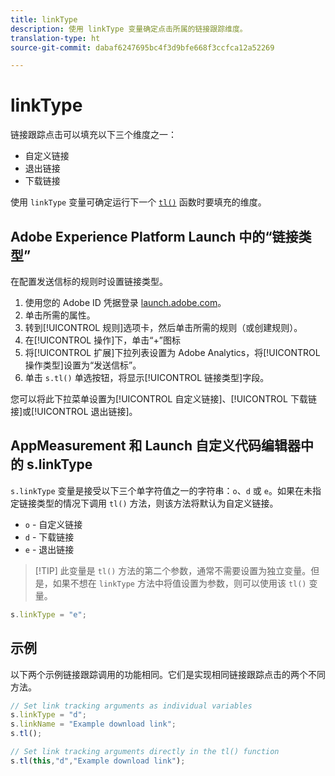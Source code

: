```yaml
---
title: linkType
description: 使用 linkType 变量确定点击所属的链接跟踪维度。
translation-type: ht
source-git-commit: dabaf6247695bc4f3d9bfe668f3ccfca12a52269

---
```



# linkType

链接跟踪点击可以填充以下三个维度之一：

* 自定义链接
* 退出链接
* 下载链接

使用 `linkType` 变量可确定运行下一个 [`tl()`](../functions/tl-method.md) 函数时要填充的维度。

## Adobe Experience Platform Launch 中的“链接类型”

在配置发送信标的规则时设置链接类型。

1. 使用您的 Adobe ID 凭据登录 [launch.adobe.com](https://launch.adobe.com)。
2. 单击所需的属性。
3. 转到[!UICONTROL 规则]选项卡，然后单击所需的规则（或创建规则）。
4. 在[!UICONTROL 操作]下，单击“+”图标
5. 将[!UICONTROL 扩展]下拉列表设置为 Adobe Analytics，将[!UICONTROL 操作类型]设置为“发送信标”。
6. 单击 `s.tl()` 单选按钮，将显示[!UICONTROL 链接类型]字段。

您可以将此下拉菜单设置为[!UICONTROL 自定义链接]、[!UICONTROL 下载链接]或[!UICONTROL 退出链接]。

## AppMeasurement 和 Launch 自定义代码编辑器中的 s.linkType

`s.linkType` 变量是接受以下三个单字符值之一的字符串：`o`、`d` 或 `e`。如果在未指定链接类型的情况下调用 `tl()` 方法，则该方法将默认为自定义链接。

* `o` - 自定义链接
* `d` - 下载链接
* `e` - 退出链接

>[!TIP] 此变量是 `tl()` 方法的第二个参数，通常不需要设置为独立变量。但是，如果不想在 `linkType` 方法中将值设置为参数，则可以使用该 `tl()` 变量。

```js
s.linkType = "e";
```

## 示例

以下两个示例链接跟踪调用的功能相同。它们是实现相同链接跟踪点击的两个不同方法。

```js
// Set link tracking arguments as individual variables
s.linkType = "d";
s.linkName = "Example download link";
s.tl();

// Set link tracking arguments directly in the tl() function
s.tl(this,"d","Example download link");
```
